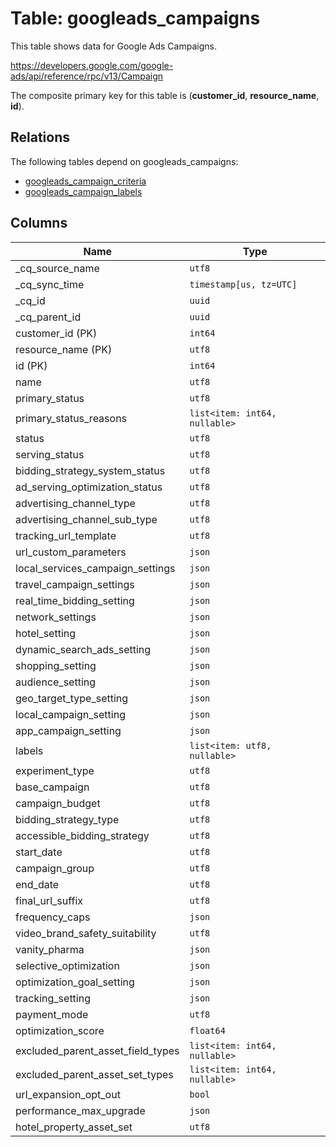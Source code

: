 # Table: googleads_campaigns

This table shows data for Google Ads Campaigns.

https://developers.google.com/google-ads/api/reference/rpc/v13/Campaign

The composite primary key for this table is (**customer_id**, **resource_name**, **id**).

## Relations

The following tables depend on googleads_campaigns:
  - [googleads_campaign_criteria](googleads_campaign_criteria)
  - [googleads_campaign_labels](googleads_campaign_labels)

## Columns

| Name          | Type          |
| ------------- | ------------- |
|_cq_source_name|`utf8`|
|_cq_sync_time|`timestamp[us, tz=UTC]`|
|_cq_id|`uuid`|
|_cq_parent_id|`uuid`|
|customer_id (PK)|`int64`|
|resource_name (PK)|`utf8`|
|id (PK)|`int64`|
|name|`utf8`|
|primary_status|`utf8`|
|primary_status_reasons|`list<item: int64, nullable>`|
|status|`utf8`|
|serving_status|`utf8`|
|bidding_strategy_system_status|`utf8`|
|ad_serving_optimization_status|`utf8`|
|advertising_channel_type|`utf8`|
|advertising_channel_sub_type|`utf8`|
|tracking_url_template|`utf8`|
|url_custom_parameters|`json`|
|local_services_campaign_settings|`json`|
|travel_campaign_settings|`json`|
|real_time_bidding_setting|`json`|
|network_settings|`json`|
|hotel_setting|`json`|
|dynamic_search_ads_setting|`json`|
|shopping_setting|`json`|
|audience_setting|`json`|
|geo_target_type_setting|`json`|
|local_campaign_setting|`json`|
|app_campaign_setting|`json`|
|labels|`list<item: utf8, nullable>`|
|experiment_type|`utf8`|
|base_campaign|`utf8`|
|campaign_budget|`utf8`|
|bidding_strategy_type|`utf8`|
|accessible_bidding_strategy|`utf8`|
|start_date|`utf8`|
|campaign_group|`utf8`|
|end_date|`utf8`|
|final_url_suffix|`utf8`|
|frequency_caps|`json`|
|video_brand_safety_suitability|`utf8`|
|vanity_pharma|`json`|
|selective_optimization|`json`|
|optimization_goal_setting|`json`|
|tracking_setting|`json`|
|payment_mode|`utf8`|
|optimization_score|`float64`|
|excluded_parent_asset_field_types|`list<item: int64, nullable>`|
|excluded_parent_asset_set_types|`list<item: int64, nullable>`|
|url_expansion_opt_out|`bool`|
|performance_max_upgrade|`json`|
|hotel_property_asset_set|`utf8`|